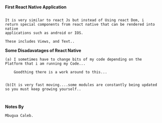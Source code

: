 **First React Native Application**

```

It is very similar to react Js but instead of Using react Dom, i return special components from react native that can be rendered into native
applications such as android or IOS.

These includes Views, and Text..

```

**Some Disadavatages of React Native**

```
(a) I sometimes have to change bits of my code depending on the Platform that i am running my Code...

    Goodthing there is a work around to this...


(b)It is very fast moving....some modules are constantly being updated so you must keep growing yourself..



```

**Notes By**

```
Mbugua Caleb.

```
